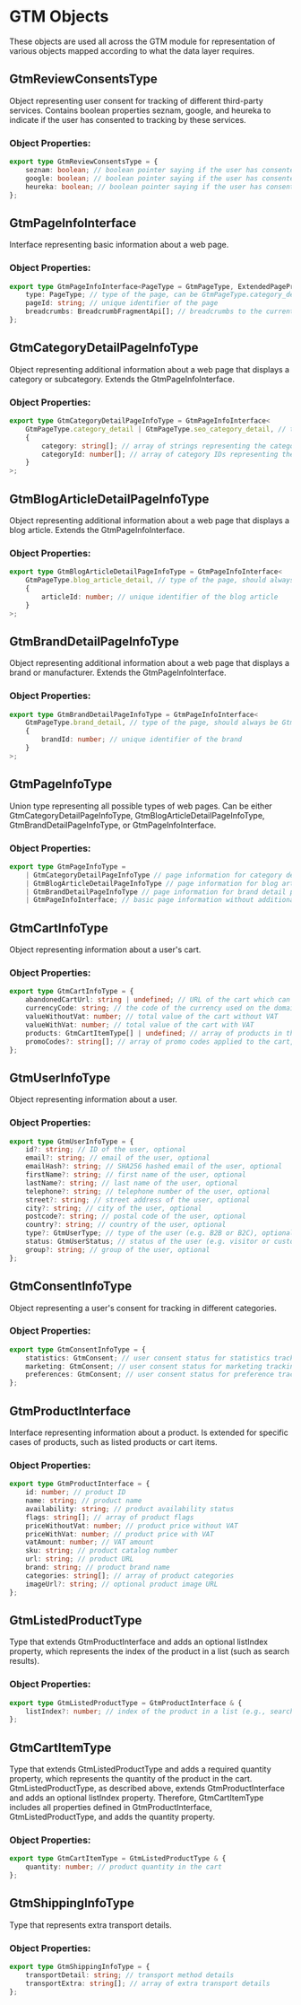 # GTM Objects

These objects are used all across the GTM module for representation of various objects mapped according to what the data layer requires.

## GtmReviewConsentsType

Object representing user consent for tracking of different third-party services. Contains boolean properties seznam, google, and heureka to indicate if the user has consented to tracking by these services.

### Object Properties:

```typescript
export type GtmReviewConsentsType = {
    seznam: boolean; // boolean pointer saying if the user has consented to Seznam tracking
    google: boolean; // boolean pointer saying if the user has consented to Google tracking
    heureka: boolean; // boolean pointer saying if the user has consented to Heureka tracking
};
```

## GtmPageInfoInterface

Interface representing basic information about a web page.

### Object Properties:

```typescript
export type GtmPageInfoInterface<PageType = GtmPageType, ExtendedPageProperties = object> = ExtendedPageProperties & {
    type: PageType; // type of the page, can be GtmPageType.category_detail or GtmPageType.seo_category_detail, GtmPageType.blog_article_detail or GtmPageType.brand_detail
    pageId: string; // unique identifier of the page
    breadcrumbs: BreadcrumbFragmentApi[]; // breadcrumbs to the current page
};
```

## GtmCategoryDetailPageInfoType

Object representing additional information about a web page that displays a category or subcategory. Extends the GtmPageInfoInterface.

### Object Properties:

```typescript
export type GtmCategoryDetailPageInfoType = GtmPageInfoInterface<
    GtmPageType.category_detail | GtmPageType.seo_category_detail, // type of the page, can be either GtmPageType.category_detail or GtmPageType.seo_category_detail
    {
        category: string[]; // array of strings representing the category hierarchy of the page
        categoryId: number[]; // array of category IDs representing the category hierarchy of the page
    }
>;
```

## GtmBlogArticleDetailPageInfoType

Object representing additional information about a web page that displays a blog article. Extends the GtmPageInfoInterface.

### Object Properties:

```typescript
export type GtmBlogArticleDetailPageInfoType = GtmPageInfoInterface<
    GtmPageType.blog_article_detail, // type of the page, should always be GtmPageType.blog_article_detail
    {
        articleId: number; // unique identifier of the blog article
    }
>;
```

## GtmBrandDetailPageInfoType

Object representing additional information about a web page that displays a brand or manufacturer. Extends the GtmPageInfoInterface.

### Object Properties:

```typescript
export type GtmBrandDetailPageInfoType = GtmPageInfoInterface<
    GtmPageType.brand_detail, // type of the page, should always be GtmPageType.brand_detail
    {
        brandId: number; // unique identifier of the brand
    }
>;
```

## GtmPageInfoType

Union type representing all possible types of web pages. Can be either GtmCategoryDetailPageInfoType, GtmBlogArticleDetailPageInfoType, GtmBrandDetailPageInfoType, or GtmPageInfoInterface.

### Object Properties:

```typescript
export type GtmPageInfoType =
    | GtmCategoryDetailPageInfoType // page information for category detail or SEO category detail pages
    | GtmBlogArticleDetailPageInfoType // page information for blog article detail pages
    | GtmBrandDetailPageInfoType // page information for brand detail pages
    | GtmPageInfoInterface; // basic page information without additional properties
```

## GtmCartInfoType

Object representing information about a user's cart.

### Object Properties:

```typescript
export type GtmCartInfoType = {
    abandonedCartUrl: string | undefined; // URL of the cart which can be used for recovery of an abandoned cart, optional
    currencyCode: string; // the code of the currency used on the domain
    valueWithoutVat: number; // total value of the cart without VAT
    valueWithVat: number; // total value of the cart with VAT
    products: GtmCartItemType[] | undefined; // array of products in the cart, if available
    promoCodes?: string[]; // array of promo codes applied to the cart, optional
};
```

## GtmUserInfoType

Object representing information about a user.

### Object Properties:

```typescript
export type GtmUserInfoType = {
    id?: string; // ID of the user, optional
    email?: string; // email of the user, optional
    emailHash?: string; // SHA256 hashed email of the user, optional
    firstName?: string; // first name of the user, optional
    lastName?: string; // last name of the user, optional
    telephone?: string; // telephone number of the user, optional
    street?: string; // street address of the user, optional
    city?: string; // city of the user, optional
    postcode?: string; // postal code of the user, optional
    country?: string; // country of the user, optional
    type?: GtmUserType; // type of the user (e.g. B2B or B2C), optional
    status: GtmUserStatus; // status of the user (e.g. visitor or customer)
    group?: string; // group of the user, optional
};
```

## GtmConsentInfoType

Object representing a user's consent for tracking in different categories.

### Object Properties:

```typescript
export type GtmConsentInfoType = {
    statistics: GtmConsent; // user consent status for statistics tracking
    marketing: GtmConsent; // user consent status for marketing tracking
    preferences: GtmConsent; // user consent status for preference tracking
};
```

## GtmProductInterface

Interface representing information about a product. Is extended for specific cases of products, such as listed products or cart items.

### Object Properties:

```typescript
export type GtmProductInterface = {
    id: number; // product ID
    name: string; // product name
    availability: string; // product availability status
    flags: string[]; // array of product flags
    priceWithoutVat: number; // product price without VAT
    priceWithVat: number; // product price with VAT
    vatAmount: number; // VAT amount
    sku: string; // product catalog number
    url: string; // product URL
    brand: string; // product brand name
    categories: string[]; // array of product categories
    imageUrl?: string; // optional product image URL
};
```

## GtmListedProductType

Type that extends GtmProductInterface and adds an optional listIndex property, which represents the index of the product in a list (such as search results).

### Object Properties:

```typescript
export type GtmListedProductType = GtmProductInterface & {
    listIndex?: number; // index of the product in a list (e.g., search results)
};
```

## GtmCartItemType

Type that extends GtmListedProductType and adds a required quantity property, which represents the quantity of the product in the cart. GtmListedProductType, as described above, extends GtmProductInterface and adds an optional listIndex property. Therefore, GtmCartItemType includes all properties defined in GtmProductInterface, GtmListedProductType, and adds the quantity property.

### Object Properties:

```typescript
export type GtmCartItemType = GtmListedProductType & {
    quantity: number; // product quantity in the cart
};
```

## GtmShippingInfoType

Type that represents extra transport details.

### Object Properties:

```typescript
export type GtmShippingInfoType = {
    transportDetail: string; // transport method details
    transportExtra: string[]; // array of extra transport details
};
```

